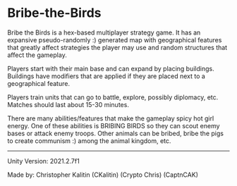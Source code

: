 # Bribe-the-Birds
Bribe the Birds is a hex-based multiplayer strategy game. It has an expansive pseudo-randomly :) generated map with geographical features that greatly affect strategies the player may use and random structures that affect the gameplay.

Players start with their main base and can expand by placing buildings. Buildings have modifiers that are applied if they are placed next to a geographical feature.  

Players train units that can go to battle, explore, possibly diplomacy, etc. Matches should last about 15-30 minutes. 

There are many abilities/features that make the gameplay spicy hot girl energy. One of these abilities is BRIBING BIRDS so they can scout enemy bases or attack enemy troops. Other animals can be bribed, bribe the pigs to create communism :) among the animal kingdom, etc.

 - - - 
Unity Version: 2021.2.7f1

Made by: Christopher Kalitin (CKalitin) (Crypto Chris) (CaptnCAK)